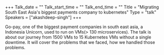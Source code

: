 +++
Talk_date = ""
Talk_start_time = ""
Talk_end_time = ""
Title = "Migrating South East Asia's biggest payments company to kubernetes"
Type = "talk"
Speakers = ["akashdeep-singh"]
+++

Go-pay, one of the biggest payment companies in south east asia, a Indonesia Unicorn, used to run on VMs(> 130 microservices). The talk is about our journey from 1500 VMs to 15 Kubernetes VMs without a single downtime. It will cover the problems that we faced, how we handled those problems.
